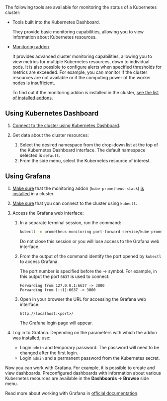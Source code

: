 The following tools are available for monitoring the status of a Kubernetes cluster:

- Tools built into the Kubernetes Dashboard.

  They provide basic monitoring capabilities, allowing you to view information about Kubernetes resources.

- [Monitoring addon](../concepts/addons-and-settings/addons#kube-prometheus-stack).

  It provides advanced cluster monitoring capabilities, allowing you to view metrics for multiple Kubernetes resources, down to individual pods.
  It is also possible to configure alerts when specified thresholds for metrics are exceeded. For example, you can monitor if the cluster resources are not available or if the computing power of the worker nodes is insufficient.

  To find out if the monitoring addon is installed in the cluster, [see the list of installed addons](../operations/addons/manage-addons#viewing-addons).

## Using Kubernetes Dashboard

1. [Connect to the cluster using Kubernetes Dashboard](../connect/k8s-dashboard).
1. Get data about the cluster resources:

   1. Select the desired namespace from the drop-down list at the top of the Kubernetes Dashboard interface. The default namespace selected is `default`.
   1. From the side menu, select the Kubernetes resource of interest.

## Using Grafana

1. [Make sure](../operations/addons/manage-addons#viewing-addons) that the monitoring addon (`kube-prometheus-stack`) [is installed](../operations/addons/advanced-installation/install-advanced-monitoring/) in a cluster.
1. [Make sure](../connect/kubectl#checking-the-connection-to-the-cluster) that you can connect to the cluster using `kubectl`.

1. Access the Grafana web interface:

   1. In a separate terminal session, run the command:

      ```bash
      kubectl -n prometheus-monitoring port-forward service/kube-prometheus-stack-grafana 8001:80
      ```

      <warn>

      Do not close this session or you will lose access to the Grafana web interface.

      </warn>

   1. From the output of the command identify the port opened by `kubectl` to access Grafana.

      The port number is specified before the → symbol. For example, in this output the port `6637` is used to connect:

      ```text
      Forwarding from 127.0.0.1:6637 -> 3000
      Forwarding from [::1]:6637 -> 3000
      ```

   1. Open in your browser the URL for accessing the Grafana web interface:

      ```http
      http://localhost:<port>/
      ```

      The Grafana login page will appear.

1. Log in to Grafana. Depending on the parameters with which the addon was [installed](../operations/addons/advanced-installation/install-advanced-monitoring/), use:

   - Login `admin` and temporary password. The password will need to be changed after the first login.
   - Login `admin` and a permanent password from the Kubernetes secret.

Now you can work with Grafana. For example, it is possible to create and view dashboards. Preconfigured dashboards with information about various Kubernetes resources are available in the **Dashboards → Browse** side menu.

Read more about working with Grafana in [official documentation](https://grafana.com/docs/grafana/latest/).
